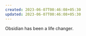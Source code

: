 ```yaml
---
created: 2023-06-07T00:46:08+05:30
updated: 2023-06-07T00:46:08+05:30
---
```


Obsidian has been a life changer. 
